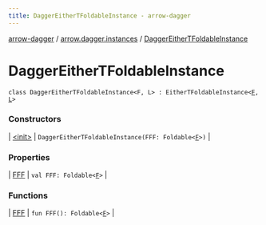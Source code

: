 ```yaml
---
title: DaggerEitherTFoldableInstance - arrow-dagger
---
```


[arrow-dagger](../../index.html) / [arrow.dagger.instances](../index.html) / [DaggerEitherTFoldableInstance](./index.html)

# DaggerEitherTFoldableInstance

`class DaggerEitherTFoldableInstance<F, L> : EitherTFoldableInstance<`[`F`](index.html#F)`, `[`L`](index.html#L)`>`

### Constructors

| [&lt;init&gt;](-init-.html) | `DaggerEitherTFoldableInstance(FFF: Foldable<`[`F`](index.html#F)`>)` |

### Properties

| [FFF](-f-f-f.html) | `val FFF: Foldable<`[`F`](index.html#F)`>` |

### Functions

| [FFF](-f-f-f.html) | `fun FFF(): Foldable<`[`F`](index.html#F)`>` |

